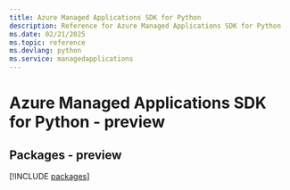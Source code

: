 ```yaml
---
title: Azure Managed Applications SDK for Python
description: Reference for Azure Managed Applications SDK for Python
ms.date: 02/21/2025
ms.topic: reference
ms.devlang: python
ms.service: managedapplications
---
```

# Azure Managed Applications SDK for Python - preview
## Packages - preview
[!INCLUDE [packages](managed-applications-index.md)]